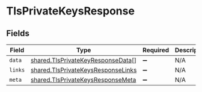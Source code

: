 # TlsPrivateKeysResponse


## Fields

| Field                                                                                    | Type                                                                                     | Required                                                                                 | Description                                                                              |
| ---------------------------------------------------------------------------------------- | ---------------------------------------------------------------------------------------- | ---------------------------------------------------------------------------------------- | ---------------------------------------------------------------------------------------- |
| `data`                                                                                   | [shared.TlsPrivateKeyResponseData](../../models/shared/tlsprivatekeyresponsedata.md)[]   | :heavy_minus_sign:                                                                       | N/A                                                                                      |
| `links`                                                                                  | [shared.TlsPrivateKeysResponseLinks](../../models/shared/tlsprivatekeysresponselinks.md) | :heavy_minus_sign:                                                                       | N/A                                                                                      |
| `meta`                                                                                   | [shared.TlsPrivateKeysResponseMeta](../../models/shared/tlsprivatekeysresponsemeta.md)   | :heavy_minus_sign:                                                                       | N/A                                                                                      |